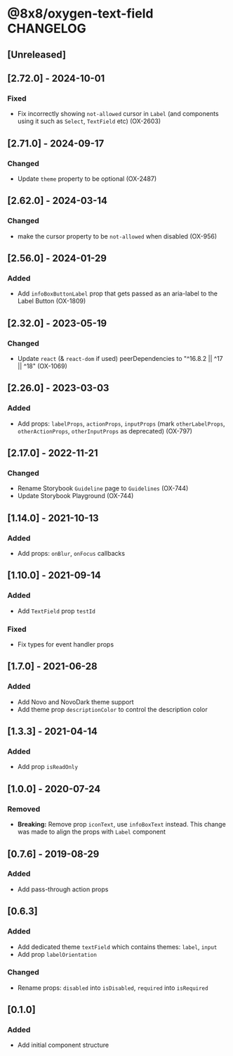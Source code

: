 # @8x8/oxygen-text-field CHANGELOG

## [Unreleased]

## [2.72.0] - 2024-10-01

### Fixed

- Fix incorrectly showing `not-allowed` cursor in `Label` (and components using it such as `Select`, `TextField` etc) (OX-2603)

## [2.71.0] - 2024-09-17

### Changed

- Update `theme` property to be optional (OX-2487)

## [2.62.0] - 2024-03-14

### Changed

- make the cursor property to be `not-allowed` when disabled (OX-956)

## [2.56.0] - 2024-01-29

### Added

- Add `infoBoxButtonLabel` prop that gets passed as an aria-label to the Label Button (OX-1809)

## [2.32.0] - 2023-05-19

### Changed

- Update `react` (& `react-dom` if used) peerDependencies to "^16.8.2 || ^17 || ^18" (OX-1069)

## [2.26.0] - 2023-03-03

### Added

- Add props: `labelProps`, `actionProps`, `inputProps` (mark `otherLabelProps`, `otherActionProps`, `otherInputProps` as deprecated) (OX-797)

## [2.17.0] - 2022-11-21

### Changed

- Rename Storybook `Guideline` page to `Guidelines` (OX-744)
- Update Storybook Playground (OX-744)

## [1.14.0] - 2021-10-13

### Added

- Add props: `onBlur`, `onFocus` callbacks

## [1.10.0] - 2021-09-14

### Added

- Add `TextField` prop `testId`

### Fixed

- Fix types for event handler props

## [1.7.0] - 2021-06-28

### Added

- Add Novo and NovoDark theme support
- Add theme prop `descriptionColor` to control the description color

## [1.3.3] - 2021-04-14

### Added

- Add prop `isReadOnly`

## [1.0.0] - 2020-07-24

### Removed

- **Breaking:** Remove prop `iconText`, use `infoBoxText` instead. This change was made to align the props with `Label` component

## [0.7.6] - 2019-08-29

### Added

- Add pass-through action props

## [0.6.3]

### Added

- Add dedicated theme `textField` which contains themes: `label`, `input`
- Add prop `labelOrientation`

### Changed

- Rename props: `disabled` into `isDisabled`, `required` into `isRequired`

## [0.1.0]

### Added

- Add initial component structure
